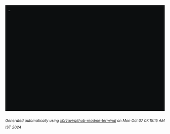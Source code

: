 <div align="justify">
<picture>
    <source media="(prefers-color-scheme: dark)" srcset="./output.gif">
    <source media="(prefers-color-scheme: light)" srcset="./output.gif">
    <img alt="GIFOS" src="output.gif">
</picture>

<sub><i>Generated automatically using [x0rzavi/github-readme-terminal](https://github.com/x0rzavi/github-readme-terminal) on Mon Oct 07 07:15:15 AM IST 2024</i></sub>

<!-- <details>
<summary>More details</summary>

</details> -->
</div>

<!-- Image deletion URL: NONE -->